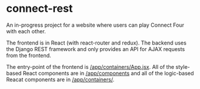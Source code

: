# connect-rest

An in-progress project for a website where users can play Connect Four with each other. 

The frontend is in React (with react-router and redux). The backend uses the Django REST framework and only provides an API for AJAX requests from the frontend.

The entry-point of the frontend is [/app/containers/App.jsx](/app/containers/App.jsx). All of the style-based React components are in [/app/components](/app/components) and all of the logic-based Reacat components are in [/app/containers/](/app/containers/).
